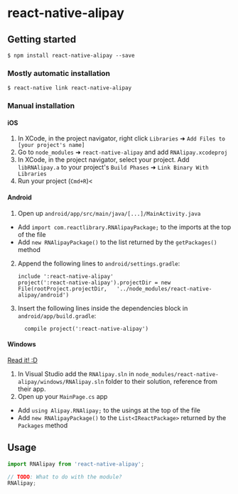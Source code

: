 
# react-native-alipay

## Getting started

`$ npm install react-native-alipay --save`

### Mostly automatic installation

`$ react-native link react-native-alipay`

### Manual installation


#### iOS

1. In XCode, in the project navigator, right click `Libraries` ➜ `Add Files to [your project's name]`
2. Go to `node_modules` ➜ `react-native-alipay` and add `RNAlipay.xcodeproj`
3. In XCode, in the project navigator, select your project. Add `libRNAlipay.a` to your project's `Build Phases` ➜ `Link Binary With Libraries`
4. Run your project (`Cmd+R`)<

#### Android

1. Open up `android/app/src/main/java/[...]/MainActivity.java`
  - Add `import com.reactlibrary.RNAlipayPackage;` to the imports at the top of the file
  - Add `new RNAlipayPackage()` to the list returned by the `getPackages()` method
2. Append the following lines to `android/settings.gradle`:
  	```
  	include ':react-native-alipay'
  	project(':react-native-alipay').projectDir = new File(rootProject.projectDir, 	'../node_modules/react-native-alipay/android')
  	```
3. Insert the following lines inside the dependencies block in `android/app/build.gradle`:
  	```
      compile project(':react-native-alipay')
  	```

#### Windows
[Read it! :D](https://github.com/ReactWindows/react-native)

1. In Visual Studio add the `RNAlipay.sln` in `node_modules/react-native-alipay/windows/RNAlipay.sln` folder to their solution, reference from their app.
2. Open up your `MainPage.cs` app
  - Add `using Alipay.RNAlipay;` to the usings at the top of the file
  - Add `new RNAlipayPackage()` to the `List<IReactPackage>` returned by the `Packages` method


## Usage
```javascript
import RNAlipay from 'react-native-alipay';

// TODO: What to do with the module?
RNAlipay;
```
  